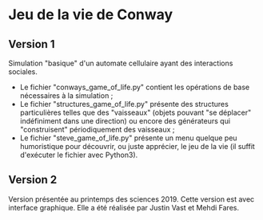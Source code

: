 # Jeu de la vie de Conway

## Version 1
Simulation "basique" d'un automate cellulaire ayant des interactions sociales.

- Le fichier "conways_game_of_life.py" contient les opérations de base nécessaires à la simulation ;
- Le fichier "structures_game_of_life.py" présente des structures particulières telles que des "vaisseaux" (objets pouvant "se déplacer" indéfiniment dans une direction) ou encore des générateurs qui "construisent" périodiquement des vaisseaux ;
- Le fichier "steve_game_of_life.py" présente un menu quelque peu humoristique pour découvrir, ou juste apprécier, le jeu de la vie (il suffit d'exécuter le fichier avec Python3).

## Version 2

Version présentée au printemps des sciences 2019. Cette version est avec interface graphique. Elle a été réalisée par Justin Vast et Mehdi Fares.
